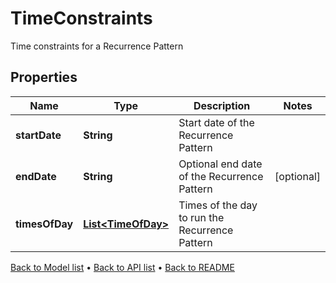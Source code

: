 

# TimeConstraints

Time constraints for a Recurrence Pattern

## Properties

| Name | Type | Description | Notes |
|------------ | ------------- | ------------- | -------------|
|**startDate** | **String** | Start date of the Recurrence Pattern |  |
|**endDate** | **String** | Optional end date of the Recurrence Pattern |  [optional] |
|**timesOfDay** | [**List&lt;TimeOfDay&gt;**](TimeOfDay.md) | Times of the day to run the Recurrence Pattern |  |



[Back to Model list](../README.md#documentation-for-models) &#8226; [Back to API list](../README.md#documentation-for-api-endpoints) &#8226; [Back to README](../README.md)


